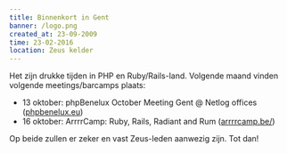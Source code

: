 ```yaml
---
title: Binnenkort in Gent
banner: /logo.png
created_at: 23-09-2009
time: 23-02-2016
location: Zeus kelder
---
```


Het zijn drukke tijden in PHP en Ruby/Rails-land. Volgende maand vinden volgende meetings/barcamps plaats:

<ul>
<li>13 oktober: phpBenelux October Meeting Gent @ Netlog offices (<a href="https://phpbenelux.eu/en/node/1210">phpbenelux.eu</a>)</li>
<li>16 oktober: ArrrrCamp: Ruby, Rails, Radiant and Rum (<a href="https://arrrrcamp.be/">arrrrcamp.be/</a>)</li>
</ul>

Op beide zullen er zeker en vast Zeus-leden aanwezig zijn. Tot dan!
